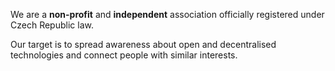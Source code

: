 We are a **non-profit** and **independent** association officially registered under Czech Republic law.

Our target is to spread awareness about open and decentralised technologies and connect people with similar interests.
